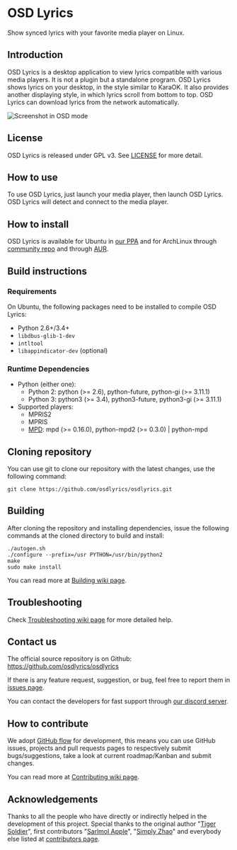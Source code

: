 # OSD Lyrics

Show synced lyrics with your favorite media player on Linux.

## Introduction

OSD Lyrics is a desktop application to view lyrics compatible with various media players. It is not a plugin but a standalone program. OSD Lyrics shows lyrics on your desktop, in the style similar to KaraOK. It also provides another displaying style, in which lyrics scroll from bottom to top. OSD Lyrics can download lyrics from the network automatically.

![Screenshot in OSD mode](screenshot.png)

## License

OSD Lyrics is released under GPL v3. See [LICENSE](LICENSE) for more detail.

## How to use

To use OSD Lyrics, just launch your media player, then launch OSD Lyrics.
OSD Lyrics will detect and connect to the media player.

## How to install

OSD Lyrics is available for Ubuntu in [our PPA](https://launchpad.net/~osd-lyrics/+archive/ubuntu/ppa) and for ArchLinux through [community repo](https://www.archlinux.org/packages/community/x86_64/osdlyrics) and through [AUR](https://aur.archlinux.org/packages/osdlyrics-git).

## Build instructions

### Requirements

On Ubuntu, the following packages need to be installed to compile OSD Lyrics:

- Python 2.6+/3.4+
- `libdbus-glib-1-dev`
- `intltool`
- `libappindicator-dev` (optional)

### Runtime Dependencies

- Python (either one):
    - Python 2: python (>= 2.6), python-future, python-gi (>= 3.11.1)
    - Python 3: python3 (>= 3.4), python3-future, python3-gi (>= 3.11.1)
- Supported players:
    - MPRIS2
    - MPRIS
    - [MPD](https://www.musicpd.org): mpd (>= 0.16.0), python-mpd2 (>= 0.3.0) | python-mpd

## Cloning repository

You can use git to clone our repository with the latest changes, use the following command:

```
git clone https://github.com/osdlyrics/osdlyrics.git
```

## Building

After cloning the repository and installing dependencies, issue the following commands at the cloned directory to build and install:

```
./autogen.sh
./configure --prefix=/usr PYTHON=/usr/bin/python2
make
sudo make install
```

You can read more at [Building wiki page](https://github.com/osdlyrics/osdlyrics/wiki/Building).

## Troubleshooting

Check [Troubleshooting wiki page](https://github.com/osdlyrics/osdlyrics/wiki/Troubleshooting) for more detailed help.

## Contact us

The official source repository is on Github: https://github.com/osdlyrics/osdlyrics

If there is any feature request, suggestion, or bug, feel free to report them in [issues page](https://github.com/osdlyrics/osdlyrics/issues).

You can contact the developers for fast support through [our discord server](https://discord.gg/anUy3K).

## How to contribute

We adopt [GitHub flow](https://guides.github.com/introduction/flow/index.html) for development, this means you can use GitHub issues, projects and pull requests pages to respectively submit bugs/suggestions, take a look at current roadmap/Kanban and submit changes.

You can read more at [Contributing wiki page](https://github.com/osdlyrics/osdlyrics/wiki/Contributing).

## Acknowledgements

Thanks to all the people who have directly or indirectly helped in the development of this project.
Special thanks to the original author "[Tiger Soldier](mailto:tigersoldi@gmail.com)", first contributors "[Sarlmol Apple](mailto:sarlmolapple@gmail.com)", "[Simply Zhao](mailto:simplyzhao@gmail.com)" and everybody else listed at [contributors page](https://github.com/osdlyrics/osdlyrics/graphs/contributors).
